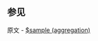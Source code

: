 ## 参见

原文 - [$sample (aggregation)]( https://docs.mongodb.com/manual/reference/operator/aggregation/sample/ )

